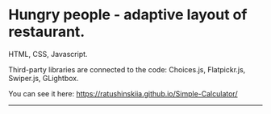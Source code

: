 # Hungry people - adaptive layout of restaurant.
HTML, CSS, Javascript. 

Third-party libraries are connected to the code: Choices.js, Flatpickr.js, Swiper.js, GLightbox.

You can see it here: https://ratushinskiia.github.io/Simple-Calculator/
___
